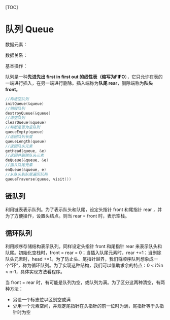 [TOC]

# 队列 Queue

数据元素：

数据关系：

基本操作：

队列是一种**先进先出 first in first out **的线性表（缩写为**FIFO**），它只允许在表的一端进行插入，在另一端进行删除。插入端称为**队尾 rear**，删除端称为**队头 front**。

```c++
//构造空队列
initQueue(&queue)
//销毁队列
destroyQueue(&queue)
//清空队列
clearQueue(&queue)
//判断是否为空队列
queueEmpty(queue)
//返回队列长度
queueLength(queue)
//返回队头元素
getHead(queue, &e)
//返回并删除队头元素
deQueue(&queue, &e)
//插入队尾元素
enQueue(&queue, e)
//从队头到队尾遍历队列
queueTraverse(queue, visit())
```



## 链队列

利用链表表示队列。为了表示队头和队尾，设定头指针 front 和尾指针 rear ，并为了方便操作，设置头结点。则当 rear = front 时，表示空栈。



## 循环队列

利用顺序存储结构表示队列。同样设定头指针 front 和尾指针 rear 来表示队头和队尾。初始化空栈时，front = rear = 0；当插入队尾元素时，rear +=1；当删除队头元素时，head +=1。为了防止头、尾指针越界，我们将顺序队列想象成一个“环”，称为循环队列。为了实现这种结构，我们可以借助求余的特点：0 < i%n < n-1，具体实现方法看程序。

当 front = rear 时，有可能是队列为空，或队列为满。为了区分这两种清空，有两种方法：

* 另设一个标志位以区别空或满
* 少用一个元素空间，并规定尾指针在头指针的前一位时为满，尾指针等于头指针时为空



